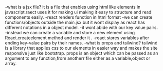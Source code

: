 -what is a jsx file?
it is a file that enables using html like elements in javascript.raect uses it for making ui making it easy to structure and read components easily.
-react renders function in html format
-we can create functions/objects outside the main.jsx but it wont display as react has different notations in a object model.
-it wont abide with our key value pairs.
-instead we can create a variable and store a new element using React.createelement method and render it .
-react stores variables after ending key-value pairs by their names.
-what is props and tailwind?
tailwind is a library that applies css to our elements in easier way and makes the site responsive just like bootstrap.
props is an object which can be passed as an argument to any function,from anotherr file either as a variable,object or array.